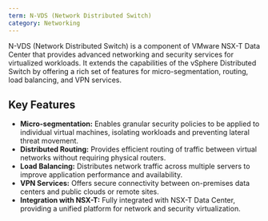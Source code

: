 ```yaml
---
term: N-VDS (Network Distributed Switch)
category: Networking
---
```


N-VDS (Network Distributed Switch) is a component of VMware NSX-T Data Center that provides advanced networking and security services for virtualized workloads. It extends the capabilities of the vSphere Distributed Switch by offering a rich set of features for micro-segmentation, routing, load balancing, and VPN services.

## Key Features

*   **Micro-segmentation:** Enables granular security policies to be applied to individual virtual machines, isolating workloads and preventing lateral threat movement.
*   **Distributed Routing:** Provides efficient routing of traffic between virtual networks without requiring physical routers.
*   **Load Balancing:** Distributes network traffic across multiple servers to improve application performance and availability.
*   **VPN Services:** Offers secure connectivity between on-premises data centers and public clouds or remote sites.
*   **Integration with NSX-T:** Fully integrated with NSX-T Data Center, providing a unified platform for network and security virtualization.

